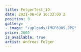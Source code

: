 ```yaml
---
title: FelgerTest_10
date: 2021-06-09 16:33:00 Z
position: 0
gallery:
- image: "/uploads/IMGP6989.JPG"
price: 2600
is_available: true
artist: Andreas Felger
---
```


